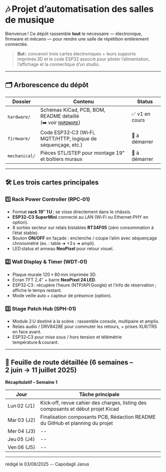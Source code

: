 # 🎶 Projet d’automatisation des salles de musique

Bienvenue ! Ce dépôt rassemble **tout** le nécessaire — électronique, firmware et mécano — pour rendre une salle de répétition entièrement connectée.

> **But :** concevoir trois cartes électroniques + leurs supports imprimés 3D et le code ESP32 associé pour piloter l’alimentation, l’affichage et la connectique d’un studio.

---

## 🗂️ Arborescence du dépôt

| Dossier       | Contenu                                                                                                    | Status        |
| ------------- | ---------------------------------------------------------------------------------------------------------- | ------------- |
| `hardware/`   | Schémas KiCad, PCB, BOM, README détaillé <br>(➡️ voir [`HARDWARE`](https://github.com/DBXYD/2025-CGS-ESP32-IoT/tree/master/Hardware)) | ✅ v1 en cours |
| `firmware/`   | Code ESP32‑C3 (Wi‑Fi, MQTT/HTTP, logique de séquençage, etc.)                                              | 🚧 à démarrer |
| `mechanical/` | Pièces STL/STEP pour montage 19" et boîtiers muraux                                                        | 🚧 à démarrer   |
---

## 🛠️ Les trois cartes principales

### 1️⃣ **Rack Power Controller (RPC‑01)**

* Format **rack 19″ 1 U** ; se visse directement dans le châssis.
* **ESP32‑C3 SuperMini** connecté au LAN (Wi‑Fi ou Ethernet‑PHY en option).
* 8 sorties secteur sur relais bistables **RT34F05** (zéro consommation à l’état stable).
* Bouton **ON/OFF** en façade : enclenche / coupe l’alim avec séquençage chronométré (ex. : table ➜ +3 s ➜ ampli).
* LED status et anneau **NeoPixel** pour retour visuel.

### 2️⃣ **Wall Display & Timer (WDT‑01)**

* Plaque murale 120 × 80 mm imprimée 3D.
* Écran TFT 2,4″ + barre **NeoPixel 24 LED**.
* ESP32‑C3 : récupère l’heure (NTP/API Google) et l’info de réservation ; affiche le temps restant.
* Mode veille auto + capteur de présence (option).

### 3️⃣ **Stage Patch Hub (SPH‑01)**

* Module 2 U destiné à la scène : rassemble console, multipaire et amplis.
* Relais audio / DRV8428E pour commuter les retours, + prises XLR/TRS en face avant.
* ESP32‑C3 pour mise sous / hors tension et télémétrie température & courant.

---


## 📅 Feuille de route détaillée (6 semaines – 2 juin → 11 juillet 2025)



**Récapitulatif – Semaine 1**

| Jour        | Tâche principale                   |
| ----------- | ---------------------------------- |
| Lun 02 (J1) | Kick‑off, revue cahier des charges, listing des composants et début projet Kicad |
| Mar 03 (J2) | Finalisation composants PCB, Rédaction README du GitHub et planning du projet |
| Mer 04 (J3) | --  |
| Jeu 05 (J4) | --  |
| Ven 06 (J5) | --  |


---





rédigé le 03/06/2025 -- Capodagli Janus
